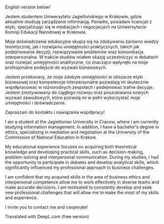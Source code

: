 English version below!

Jestem studentem Uniwersytetu Jagiellońskiego w Krakowie, gdzie aktualnie studiuję zarządzanie informacją. Ponadto, posiadam licencjat z etyki, specjalizując się w mediacjach i negocjacjach na Uniwersytecie Komisji Edukacji Narodowej w Krakowie.

Moje doświadczenie edukacyjne skupia się na zdobywaniu zarówno wiedzy teoretycznej, jak i rozwijaniu umiejętności praktycznych, takich jak podejmowanie decyzji, rozwiązywanie problemów oraz komunikacja interpersonalna. W trakcie studiów miałem okazję uczestniczyć w debatach oraz rozwijać umiejętności analityczne, co znacząco wpłynęło na moje profesjonalne podejście do wyzwań biznesowych.

Jestem przekonany, że moje zdobyte umiejętności w obszarze etyki biznesowej oraz kompetencje interpersonalne pozwalają mi skutecznie współpracować w różnorodnych zespołach i podejmować trafne decyzje. Jestem zmotywowany do ciągłego rozwoju oraz poszukiwania nowych wyzwań zawodowych, które pozwolą mi w pełni wykorzystać moje umiejętności i doświadczenie.

Zapraszam do kontaktu i nawiązania współpracy!



I am a student at the Jagiellonian University in Cracow, where I am currently studying information management. In addition, I have a bachelor's degree in ethics, specializing in mediation and negotiation at the University of the Commission of National Education in Krakow.

My educational experience focuses on acquiring both theoretical knowledge and developing practical skills, such as decision-making, problem-solving and interpersonal communication. During my studies, I had the opportunity to participate in debates and develop analytical skills, which significantly influenced my professional approach to business challenges.

I am confident that my acquired skills in the area of business ethics and interpersonal competence allow me to work effectively in diverse teams and make accurate decisions. I am motivated to constantly develop and seek new professional challenges that will allow me to make the most of my skills and experience.

I invite you to contact me and cooperate!

Translated with DeepL.com (free version)
<!---
Przemyslaw-Piotrowski/Przemyslaw-Piotrowski is a ✨ special ✨ repository because its `README.md` (this file) appears on your GitHub profile.
You can click the Preview link to take a look at your changes.
--->
